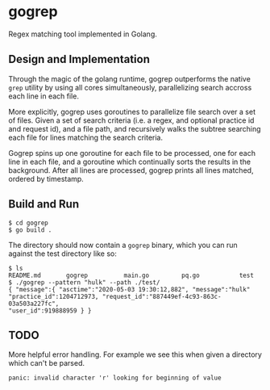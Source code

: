 # gogrep
Regex matching tool implemented in Golang.

## Design and Implementation
Through the magic of the golang runtime, gogrep outperforms the native `grep` utility by using all cores simultaneously, parallelizing search accross each line in each file.

More explicitly, gogrep uses goroutines to parallelize file search over a set of files. Given a set of search criteria (i.e. a regex, and optional practice id and request id), and a file path, and recursively walks the subtree searching each file for lines matching the search criteria. 

Gogrep spins up one goroutine for each file to be processed, one for each line in each file, and a goroutine which continually sorts the results in the background. After all lines are processed, gogrep prints all lines matched, ordered by timestamp.

## Build and Run
```
$ cd gogrep
$ go build .
```
The directory should now contain a `gogrep` binary, which you can run against the test directory like so:
```
$ ls 
README.md       gogrep          main.go         pq.go           test
$ ./gogrep --pattern "hulk" --path ./test/
{ "message":{ "asctime":"2020-05-03 19:30:12,882", "message":"hulk" "practice_id":1204712973, "request_id":"887449ef-4c93-863c-03a503a227fc",
"user_id":919888959 } }
```

## TODO

More helpful error handling. For example we see this when given a directory which can't be parsed.

```panic: invalid character 'r' looking for beginning of value``` 